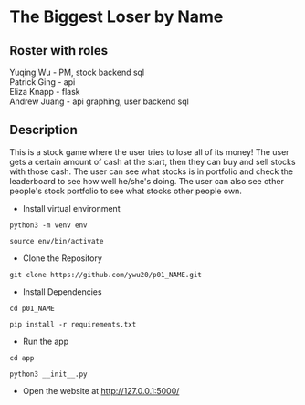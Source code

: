 # The Biggest Loser by Name

## Roster with roles
Yuqing Wu -  PM, stock backend sql  
Patrick Ging -  api  
Eliza Knapp -  flask  
Andrew Juang -  api graphing, user backend sql  

## Description
This is a stock game where the user tries to lose all of its money! The user gets a certain amount of cash at the start, then they can buy and sell stocks with those cash. The user can see what stocks is in portfolio and check the leaderboard to see how well he/she's doing. The user can also see other people's stock portfolio to see what stocks other people own. 
- Install virtual environment <br>
```
python3 -m venv env
```
```
source env/bin/activate
```

- Clone the Repository <br>
```
git clone https://github.com/ywu20/p01_NAME.git
``` 

- Install Dependencies <br>
```
cd p01_NAME
```
```
pip install -r requirements.txt
```
- Run the app
```
cd app
```
```
python3 __init__.py
```

- Open the website at http://127.0.0.1:5000/
